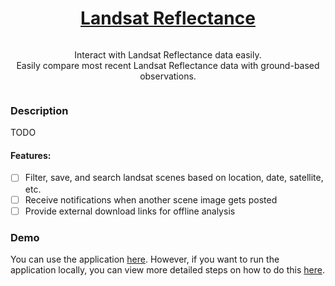 <div style="display: flex; flex-direction: column; justify-content: center; align-items: center">
    <h1><a href="https://landsat-ui.onrender.com/" target="_blank">Landsat Reflectance</a></h1>
    <p style="text-align: center">
        Interact with Landsat Reflectance data easily. 
        <br/>
        Easily compare most recent Landsat Reflectance data with ground-based observations.
    </p>
</div>

### Description
TODO

#### Features:
- [ ] Filter, save, and search landsat scenes based on location, date, satellite, etc.
- [ ] Receive notifications when another scene image gets posted
- [ ] Provide external download links for offline analysis

### Demo
You can use the application [here](https://www.example.com). 
However, if you want to run the application locally, you can view more detailed steps on how to do this [here](https://www.example.com).